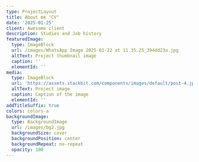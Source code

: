 ```yaml
---
type: ProjectLayout
title: About me "CV"
date: '2025-01-25'
client: Awesome client
description: Studies and Job history
featuredImage:
  type: ImageBlock
  url: /images/WhatsApp Image 2025-01-22 at 11.35.25_394dd23a.jpg
  altText: Project thumbnail image
  caption: ''
  elementId: ''
media:
  type: ImageBlock
  url: 'https://assets.stackbit.com/components/images/default/post-4.jpeg'
  altText: Project image
  caption: Caption of the image
  elementId: ''
addTitleSuffix: true
colors: colors-a
backgroundImage:
  type: BackgroundImage
  url: /images/bg2.jpg
  backgroundSize: cover
  backgroundPosition: center
  backgroundRepeat: no-repeat
  opacity: 100
---
```


